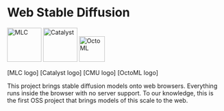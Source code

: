 # Web Stable Diffusion

<img src="img/logo/mlc-logo-with-text-landscape.svg" alt="MLC" height="80"/>
<img src="img/logo/catalyst.svg" alt="Catalyst" height="80"/>
<img src="img/logo/octoml_logo_blue-1024x254.png" alt="OctoML" height="60"/>

[MLC logo] [Catalyst logo] [CMU logo] [OctoML logo]

This project brings stable diffusion models onto web browsers. Everything runs inside the browser with no server support.  To our knowledge, this is the first OSS project that brings models of this scale to the web.
